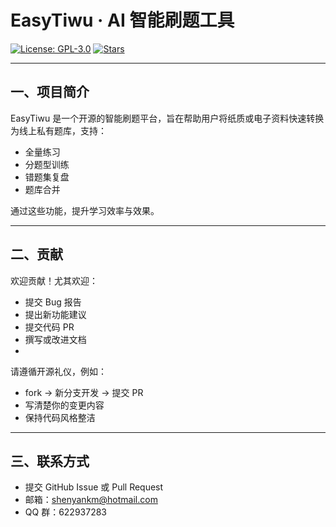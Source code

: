 # EasyTiwu · AI 智能刷题工具

[![License: GPL-3.0](https://img.shields.io/badge/License-GPLv3-blue.svg)](LICENSE) [![Stars](https://img.shields.io/github/stars/Shenean/easytiwu)](https://github.com/Shenean/easytiwu/stargazers)

---

## 一、项目简介

EasyTiwu 是一个开源的智能刷题平台，旨在帮助用户将纸质或电子资料快速转换为线上私有题库，支持：

- 全量练习
- 分题型训练
- 错题集复盘
- 题库合并

通过这些功能，提升学习效率与效果。

---

## 二、贡献

欢迎贡献！尤其欢迎：
- 提交 Bug 报告
- 提出新功能建议
- 提交代码 PR
- 撰写或改进文档
- 
请遵循开源礼仪，例如：
- fork -> 新分支开发 -> 提交 PR
- 写清楚你的变更内容
- 保持代码风格整洁

---

## 三、联系方式

- 提交 GitHub Issue 或 Pull Request
- 邮箱：shenyankm@hotmail.com
- QQ 群：622937283
